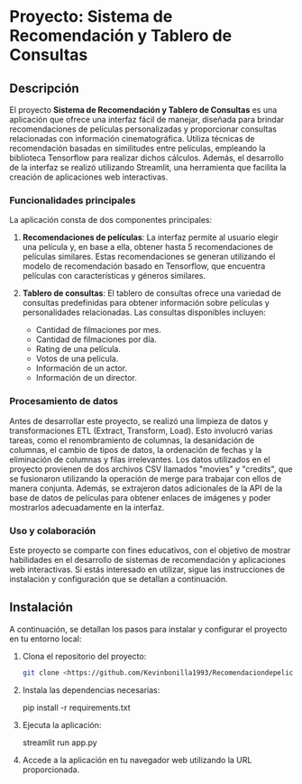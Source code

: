 # Proyecto: Sistema de Recomendación y Tablero de Consultas

## Descripción

El proyecto **Sistema de Recomendación y Tablero de Consultas** es una aplicación que ofrece una interfaz fácil de manejar, diseñada para brindar recomendaciones de películas personalizadas y proporcionar consultas relacionadas con información cinematográfica. Utiliza técnicas de recomendación basadas en similitudes entre películas, empleando la biblioteca Tensorflow para realizar dichos cálculos. Además, el desarrollo de la interfaz se realizó utilizando Streamlit, una herramienta que facilita la creación de aplicaciones web interactivas.

### Funcionalidades principales

La aplicación consta de dos componentes principales:

1. **Recomendaciones de películas**: La interfaz permite al usuario elegir una película y, en base a ella, obtener hasta 5 recomendaciones de películas similares. Estas recomendaciones se generan utilizando el modelo de recomendación basado en Tensorflow, que encuentra películas con características y géneros similares.

2. **Tablero de consultas**: El tablero de consultas ofrece una variedad de consultas predefinidas para obtener información sobre películas y personalidades relacionadas. Las consultas disponibles incluyen:

   - Cantidad de filmaciones por mes.
   - Cantidad de filmaciones por día.
   - Rating de una película.
   - Votos de una película.
   - Información de un actor.
   - Información de un director.

### Procesamiento de datos

Antes de desarrollar este proyecto, se realizó una limpieza de datos y transformaciones ETL (Extract, Transform, Load). Esto involucró varias tareas, como el renombramiento de columnas, la desanidación de columnas, el cambio de tipos de datos, la ordenación de fechas y la eliminación de columnas y filas irrelevantes. Los datos utilizados en el proyecto provienen de dos archivos CSV llamados "movies" y "credits", que se fusionaron utilizando la operación de merge para trabajar con ellos de manera conjunta. Además, se extrajeron datos adicionales de la API de la base de datos de películas para obtener enlaces de imágenes y poder mostrarlos adecuadamente en la interfaz.

### Uso y colaboración

Este proyecto se comparte con fines educativos, con el objetivo de mostrar habilidades en el desarrollo de sistemas de recomendación y aplicaciones web interactivas. Si estás interesado en utilizar, sigue las instrucciones de instalación y configuración que se detallan a continuación.

## Instalación

A continuación, se detallan los pasos para instalar y configurar el proyecto en tu entorno local:

1. Clona el repositorio del proyecto:

   ```bash
   git clone <https://github.com/Kevinbonilla1993/Recomendaciondepeliculas.py>
   
2. Instala las dependencias necesarias:

    pip install -r requirements.txt

3. Ejecuta la aplicación:

    streamlit run app.py

4. Accede a la aplicación en tu navegador web utilizando la URL proporcionada.
